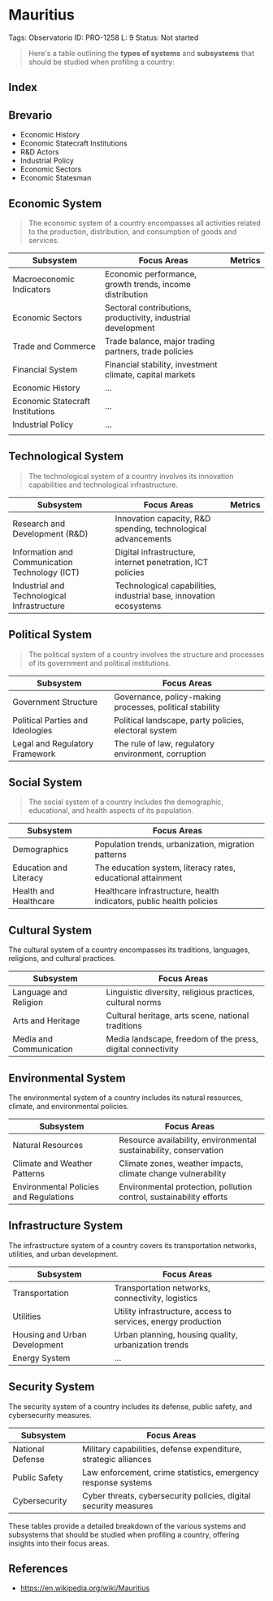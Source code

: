 # Mauritius

Tags: Observatorio
ID: PRO-1258
L: 9
Status: Not started

> Here's a table outlining the **types of systems** and **subsystems** that should be studied when profiling a country:
> 

## Index

## Brevario

- Economic History
- Economic Statecraft Institutions
- R&D Actors
- Industrial Policy
- Economic Sectors
- Economic Statesman

## Economic System

> The economic system of a country encompasses all activities related to the production, distribution, and consumption of goods and services.
> 

| Subsystem | Focus Areas | Metrics |
| --- | --- | --- |
| Macroeconomic Indicators | Economic performance, growth trends, income distribution |  |
| Economic Sectors | Sectoral contributions, productivity, industrial development |  |
| Trade and Commerce | Trade balance, major trading partners, trade policies |  |
| Financial System | Financial stability, investment climate, capital markets |  |
| Economic History | … |  |
| Economic Statecraft Institutions | … |  |
| Industrial Policy | … |  |
|  |  |  |

## Technological System

> The technological system of a country involves its innovation capabilities and technological infrastructure.
> 

| Subsystem | Focus Areas | Metrics |
| --- | --- | --- |
| Research and Development (R&D) | Innovation capacity, R&D spending, technological advancements |  |
| Information and Communication Technology (ICT) | Digital infrastructure, internet penetration, ICT policies |  |
| Industrial and Technological Infrastructure | Technological capabilities, industrial base, innovation ecosystems |  |

## Political System

> The political system of a country involves the structure and processes of its government and political institutions.
> 

| Subsystem | Focus Areas |
| --- | --- |
| Government Structure | Governance, policy-making processes, political stability |
| Political Parties and Ideologies | Political landscape, party policies, electoral system |
| Legal and Regulatory Framework | The rule of law, regulatory environment, corruption |

## Social System

> The social system of a country includes the demographic, educational, and health aspects of its population.
> 

| Subsystem | Focus Areas |
| --- | --- |
| Demographics | Population trends, urbanization, migration patterns |
| Education and Literacy | The education system, literacy rates, educational attainment |
| Health and Healthcare | Healthcare infrastructure, health indicators, public health policies |

## Cultural System

The cultural system of a country encompasses its traditions, languages, religions, and cultural practices.

| Subsystem | Focus Areas |
| --- | --- |
| Language and Religion | Linguistic diversity, religious practices, cultural norms |
| Arts and Heritage | Cultural heritage, arts scene, national traditions |
| Media and Communication | Media landscape, freedom of the press, digital connectivity |

## Environmental System

The environmental system of a country includes its natural resources, climate, and environmental policies.

| Subsystem | Focus Areas |
| --- | --- |
| Natural Resources | Resource availability, environmental sustainability, conservation |
| Climate and Weather Patterns | Climate zones, weather impacts, climate change vulnerability |
| Environmental Policies and Regulations | Environmental protection, pollution control, sustainability efforts |

## Infrastructure System

The infrastructure system of a country covers its transportation networks, utilities, and urban development.

| Subsystem | Focus Areas |
| --- | --- |
| Transportation | Transportation networks, connectivity, logistics |
| Utilities | Utility infrastructure, access to services, energy production |
| Housing and Urban Development | Urban planning, housing quality, urbanization trends |
| Energy System | … |

## Security System

The security system of a country includes its defense, public safety, and cybersecurity measures.

| Subsystem | Focus Areas |
| --- | --- |
| National Defense | Military capabilities, defense expenditure, strategic alliances |
| Public Safety | Law enforcement, crime statistics, emergency response systems |
| Cybersecurity | Cyber threats, cybersecurity policies, digital security measures |

These tables provide a detailed breakdown of the various systems and subsystems that should be studied when profiling a country, offering insights into their focus areas.

## References

- https://en.wikipedia.org/wiki/Mauritius